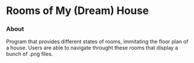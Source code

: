 # Rooms of My (Dream) House

### **About**
Program that provides different states of rooms,
    immitating the floor plan of a house. Users are able to navigate
    throught these rooms that display a bunch of .png files. 
 
